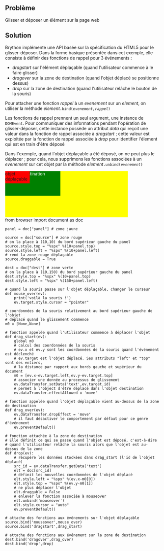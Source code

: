 Problème
--------
Glisser et déposer un élément sur la page web


Solution
--------

Brython implémente une API basée sur la spécification du HTML5 pour le glisser-déposer. Dans la forme basique présentée dans cet exemple, elle consiste à définir des fonctions de rappel pour 3 événements :
- _dragstart_ sur l'élément déplaçable (quand l'utilisateur commence à le faire glisser)
- _dragover_ sur la zone de destination (quand l'objet déplacé se positionne dessus)
- _drop_ sur la zone de destination (quand l'utilisateur relâche le bouton de la souris)

Pour attacher une fonction _rappel_ à un _evenement_ sur un _element_, on utiliser la méthode _element_<code>.bind(_evenement,rappel_)</code>

Les fonctions de rappel prennent un seul argument, une instance de `DOMEvent`. Pour communiquer des informations pendant l'opération de glisser-déposer, cette instance possède un attribut _data_ qui reçoit une valeur dans la fonction de rappel associée à _dragstart_ ; cette valeur est exploitée par la fonction de rappel associée à _drop_ pour identifier l'élement qui est en train d'être déposé

Dans l'exemple, quand l'objet déplaçable a été déposé, on ne peut plus le déplacer ; pour cela, nous supprimons les fonctions associées à un _evenement_ sur cet objet par la méthode _element_<code>.unbind(_evenement_)</code>

<div style="width:400px;height:150px;background-color:yellow" id="panel">
<div id="dest" style="position:absolute;width:180px;height:80px;background-color:green;color:white;">zone de destination</div>
<div id="source" style="position:absolute;width:80px;height:40px;background-color:red;">objet déplaçable</div>
</div>

<div id="py_source">
    from browser import document as doc
    
    panel = doc["panel"] # zone jaune
    
    source = doc["source"] # zone rouge
    # on la place à (10,10) du bord supérieur gauche du panel
    source.style.top = "%spx" %(10+panel.top)
    source.style.left = "%spx" %(10+panel.left)
    # rend la zone rouge déplaçable
    source.draggable = True
    
    dest = doc["dest"] # zone verte
    # on la place à (10,150) du bord supérieur gauche du panel
    dest.style.top = "%spx" %(10+panel.top)
    dest.style.left = "%spx" %(150+panel.left)
    
    # quand la souris passe sur l'objet déplaçable, changer le curseur
    def mouse_over(ev):
        print('voilà la souris !')
        ev.target.style.cursor = "pointer"
    
    # coordonnées de la souris relativement au bord supérieur gauche de l'objet
    # déplacé quand le glissement commence
    m0 = [None,None]
    
    # fonction appelée quand l'utilisateur commence à déplacer l'objet
    def drag_start(ev):
        global m0
        # calcul des coordonnées de la souris
        # ev.x et ev.y sont les coordonnées de la souris quand l'événement est déclenché
        # ev.target est l'objet déplacé. Ses attributs "left" et "top" sont des entiers,
        # la distance par rapport aux bords gauche et supérieur du document
        m0 = [ev.x-ev.target.left,ev.y-ev.target.top]
        # associer une donnée au processus de glissement
        ev.dataTransfer.setData('text',ev.target.id)
        # permet à l'object d'être déplacé dans l'objet destination
        ev.dataTransfer.effectAllowed = 'move'
    
    # fonction appelée quand l'objet déplaçable vient au-dessus de la zone de destination
    def drag_over(ev):
        ev.dataTransfer.dropEffect = 'move'
        # il faut désactiver le comportement par défaut pour ce genre d'événement
        ev.preventDefault()
    
    # fonction attachée à la zone de destination
    # Elle définit ce qui se passe quand l'objet est déposé, c'est-à-dire
    # quand l'utilisateur relâche la souris alors que l'objet est au-dessus de la zone
    def drop(ev):
        # récupère les données stockées dans drag_start (l'id de l'objet déplacé)
        src_id = ev.dataTransfer.getData('text')
        elt = doc[src_id]
        # définit les nouvelles coordonnées de l'objet déplacé
        elt.style.left = "%spx" %(ev.x-m0[0])
        elt.style.top = "%spx" %(ev.y-m0[1])
        # ne plus déplacer l'objet
        elt.draggable = False
        # enlever la fonction associée à mouseover
        elt.unbind('mouseover')
        elt.style.cursor = "auto"
        ev.preventDefault()

    # attache des fonctions aux événements sur l'objet déplaçable
    source.bind('mouseover',mouse_over)
    source.bind('dragstart',drag_start)

    # attache des fonctions aux événement sur la zone de destination
    dest.bind('dragover',drag_over)
    dest.bind('drop',drop)
    
</div>


<script type="text/python3" id="py_source">
exec(doc['py_source'].text)
</script>    

